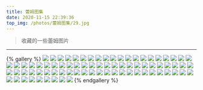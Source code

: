 ```yaml
---
title: 蕾姆图集
date: 2020-11-15 22:39:36
top_img: /photos/蕾姆图集/29.jpg
---
```

> 收藏的一些蕾姆图片

---

{% gallery %}
![](/photos/蕾姆图集/1.gif)
![](/photos/蕾姆图集/2.jpg)
![](/photos/蕾姆图集/3.jpg)
![](/photos/蕾姆图集/4.jpg)
![](/photos/蕾姆图集/5.jpg)
![](/photos/蕾姆图集/6.jpg)
![](/photos/蕾姆图集/7.jpg)
![](/photos/蕾姆图集/8.jpg)
![](/photos/蕾姆图集/9.jpg)
![](/photos/蕾姆图集/10.jpg)
![](/photos/蕾姆图集/11.jpg)
![](/photos/蕾姆图集/12.jpg)
![](/photos/蕾姆图集/13.jpg)
![](/photos/蕾姆图集/14.jpg)
![](/photos/蕾姆图集/15.jpg)
![](/photos/蕾姆图集/16.jpg)
![](/photos/蕾姆图集/17.jpg)
![](/photos/蕾姆图集/18.jpg)
![](/photos/蕾姆图集/19.jpg)
![](/photos/蕾姆图集/20.jpg)
![](/photos/蕾姆图集/21.jpg)
![](/photos/蕾姆图集/22.jpg)
![](/photos/蕾姆图集/23.jpg)
![](/photos/蕾姆图集/24.jpg)
![](/photos/蕾姆图集/25.jpg)
![](/photos/蕾姆图集/26.jpg)
![](/photos/蕾姆图集/27.jpg)
![](/photos/蕾姆图集/28.jpg)
![](/photos/蕾姆图集/29.jpg)
![](/photos/蕾姆图集/29.jpg)
![](/photos/蕾姆图集/30.jpg)
![](/photos/蕾姆图集/31.jpg)
![](/photos/蕾姆图集/32.jpg)
![](/photos/蕾姆图集/33.jpg)
![](/photos/蕾姆图集/34.jpg)
![](/photos/蕾姆图集/35.jpg)
![](/photos/蕾姆图集/36.jpg)
![](/photos/蕾姆图集/37.jpg)
![](/photos/蕾姆图集/38.jpg)
![](/photos/蕾姆图集/39.jpg)
![](/photos/蕾姆图集/40.jpg)
![](/photos/蕾姆图集/41.jpg)
![](/photos/蕾姆图集/42.jpg)
![](/photos/蕾姆图集/43.jpg)
![](/photos/蕾姆图集/44.jpg)
![](/photos/蕾姆图集/45.jpg)
![](/photos/蕾姆图集/46.jpg)
![](/photos/蕾姆图集/47.jpg)
![](/photos/蕾姆图集/48.jpg)
![](/photos/蕾姆图集/49.jpg)
![](/photos/蕾姆图集/50.jpg)
![](/photos/蕾姆图集/51.jpg)
![](/photos/蕾姆图集/52.jpg)
![](/photos/蕾姆图集/53.jpg)
![](/photos/蕾姆图集/54.jpg)
![](/photos/蕾姆图集/55.jpg)
![](/photos/蕾姆图集/56.jpg)
![](/photos/蕾姆图集/57.jpg)
![](/photos/蕾姆图集/58.jpg)
![](/photos/蕾姆图集/59.jpg)
![](/photos/蕾姆图集/60.jpg)
![](/photos/蕾姆图集/61.jpg)
![](/photos/蕾姆图集/62.jpg)
![](/photos/蕾姆图集/63.jpg)
![](/photos/蕾姆图集/64.jpg)
![](/photos/蕾姆图集/65.jpg)
![](/photos/蕾姆图集/66.jpg)
![](/photos/蕾姆图集/67.jpg)
![](/photos/蕾姆图集/68.jpg)
![](/photos/蕾姆图集/69.jpg)
![](/photos/蕾姆图集/70.jpg)
![](/photos/蕾姆图集/71.jpg)
![](/photos/蕾姆图集/72.jpg)
![](/photos/蕾姆图集/73.jpg)
![](/photos/蕾姆图集/74.jpg)
![](/photos/蕾姆图集/75.jpg)
![](/photos/蕾姆图集/76.jpg)
![](/photos/蕾姆图集/77.jpg)
![](/photos/蕾姆图集/78.jpg)
{% endgallery %}